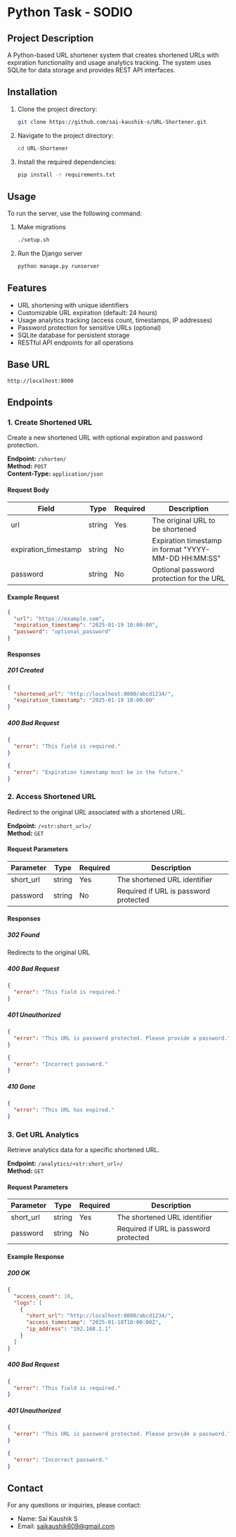 # Python Task - SODIO

## Project Description

A Python-based URL shortener system that creates shortened URLs with expiration functionality and usage analytics tracking. The system uses SQLite for data storage and provides REST API interfaces.

## Installation

1. Clone the project directory:
   ```sh
   git clone https://github.com/sai-kaushik-s/URL-Shortener.git
   ```
1. Navigate to the project directory:
   ```sh
   cd URL-Shortener
   ```
1. Install the required dependencies:
   ```sh
   pip install -r requirements.txt
   ```

## Usage

To run the server, use the following command:

1. Make migrations
   ```sh
   ./setup.sh
   ```
2. Run the Django server
   ```sh
   python manage.py runserver
   ```

## Features

- URL shortening with unique identifiers
- Customizable URL expiration (default: 24 hours)
- Usage analytics tracking (access count, timestamps, IP addresses)
- Password protection for sensitive URLs (optional)
- SQLite database for persistent storage
- RESTful API endpoints for all operations

## Base URL

```
http://localhost:8000
```

## Endpoints

### 1. Create Shortened URL

Create a new shortened URL with optional expiration and password protection.

**Endpoint:** `/shorten/`  
**Method:** `POST`  
**Content-Type:** `application/json`

#### Request Body

| Field                | Type   | Required | Description                                          |
| -------------------- | ------ | -------- | ---------------------------------------------------- |
| url                  | string | Yes      | The original URL to be shortened                     |
| expiration_timestamp | string | No       | Expiration timestamp in format "YYYY-MM-DD HH:MM:SS" |
| password             | string | No       | Optional password protection for the URL             |

#### Example Request

```json
{
  "url": "https://example.com",
  "expiration_timestamp": "2025-01-19 10:00:00",
  "password": "optional_password"
}
```

#### Responses

##### 201 Created

```json
{
  "shortened_url": "http://localhost:8000/abcd1234/",
  "expiration_timestamp": "2025-01-19 10:00:00"
}
```

##### 400 Bad Request

```json
{
  "error": "This field is required."
}
```

```json
{
  "error": "Expiration timestamp must be in the future."
}
```

### 2. Access Shortened URL

Redirect to the original URL associated with a shortened URL.

**Endpoint:** `/<str:short_url>/`  
**Method:** `GET`

#### Request Parameters

| Parameter | Type   | Required | Description                           |
| --------- | ------ | -------- | ------------------------------------- |
| short_url | string | Yes      | The shortened URL identifier          |
| password  | string | No       | Required if URL is password protected |

#### Responses

##### 302 Found

Redirects to the original URL

##### 400 Bad Request

```json
{
  "error": "This field is required."
}
```

##### 401 Unauthorized

```json
{
  "error": "This URL is password protected. Please provide a password."
}
```

```json
{
  "error": "Incorrect password."
}
```

##### 410 Gone

```json
{
  "error": "This URL has expired."
}
```

### 3. Get URL Analytics

Retrieve analytics data for a specific shortened URL.

**Endpoint:** `/analytics/<str:short_url>/`  
**Method:** `GET`

#### Request Parameters

| Parameter | Type   | Required | Description                           |
| --------- | ------ | -------- | ------------------------------------- |
| short_url | string | Yes      | The shortened URL identifier          |
| password  | string | No       | Required if URL is password protected |

#### Example Response

##### 200 OK

```json
{
  "access_count": 10,
  "logs": [
    {
      "short_url": "http://localhost:8000/abcd1234/",
      "access_timestamp": "2025-01-18T10:00:00Z",
      "ip_address": "192.168.1.1"
    }
  ]
}
```

##### 400 Bad Request

```json
{
  "error": "This field is required."
}
```

##### 401 Unauthorized

```json
{
  "error": "This URL is password protected. Please provide a password."
}
```

```json
{
  "error": "Incorrect password."
}
```

## Contact

For any questions or inquiries, please contact:

- Name: Sai Kaushik S
- Email: saikaushik609@gmail.com
